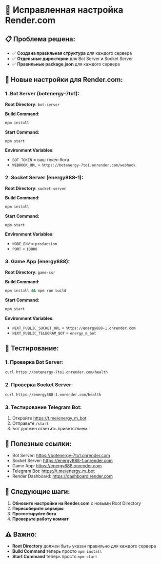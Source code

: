 # 🔧 Исправленная настройка Render.com

## 📋 **Проблема решена:**
- ✅ **Создана правильная структура** для каждого сервера
- ✅ **Отдельные директории** для Bot Server и Socket Server
- ✅ **Правильные package.json** для каждого сервера

## 🚀 **Новые настройки для Render.com:**

### **1. Bot Server (botenergy-7to1):**

**Root Directory:** `bot-server`

**Build Command:**
```bash
npm install
```

**Start Command:**
```bash
npm start
```

**Environment Variables:**
- `BOT_TOKEN` = ваш токен бота
- `WEBHOOK_URL` = `https://botenergy-7to1.onrender.com/webhook`

### **2. Socket Server (energy888-1):**

**Root Directory:** `socket-server`

**Build Command:**
```bash
npm install
```

**Start Command:**
```bash
npm start
```

**Environment Variables:**
- `NODE_ENV` = `production`
- `PORT` = `10000`

### **3. Game App (energy888):**

**Root Directory:** `game-ssr`

**Build Command:**
```bash
npm install && npm run build
```

**Start Command:**
```bash
npm start
```

**Environment Variables:**
- `NEXT_PUBLIC_SOCKET_URL` = `https://energy888-1.onrender.com`
- `NEXT_PUBLIC_TELEGRAM_BOT` = `energy_m_bot`

## 🧪 **Тестирование:**

### **1. Проверка Bot Server:**
```bash
curl https://botenergy-7to1.onrender.com/health
```

### **2. Проверка Socket Server:**
```bash
curl https://energy888-1.onrender.com/health
```

### **3. Тестирование Telegram Bot:**
1. Откройте https://t.me/energy_m_bot
2. Отправьте `/start`
3. Бот должен ответить приветствием

## 🔗 **Полезные ссылки:**
- Bot Server: https://botenergy-7to1.onrender.com
- Socket Server: https://energy888-1.onrender.com
- Game App: https://energy888.onrender.com
- Telegram Bot: https://t.me/energy_m_bot
- Render Dashboard: https://dashboard.render.com

## 📝 **Следующие шаги:**
1. **Обновите настройки на Render.com** с новыми Root Directory
2. **Пересоберите серверы**
3. **Протестируйте бота**
4. **Проверьте работу комнат**

## ⚠️ **Важно:**
- **Root Directory** должен быть указан правильно для каждого сервера
- **Build Command** теперь просто `npm install`
- **Start Command** теперь просто `npm start`


